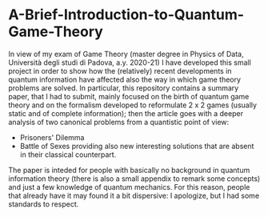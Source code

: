 # A-Brief-Introduction-to-Quantum-Game-Theory

In view of my exam of Game Theory (master degree in Physics of Data, Università degli studi di Padova, a.y. 2020-21) I have developed this small project in order to show how the (relatively) recent developments in quantum information have affected also the way in which game theory problems are solved.
In particular, this repository contains a summary paper, that I had to submit, mainly focused on the birth of quantum game theory and on the formalism developed to reformulate 2 x 2 games (usually static and of complete information); then the article goes with a deeper analysis of two canonical problems from a quantistic point of view:
* Prisoners' Dilemma
* Battle of Sexes
providing also new interesting solutions that are absent in their classical counterpart.

The paper is inteded for people with basically no background in quantum information theory (there is also a small appendix to remark some concepts) and just a few knowledge of quantum mechanics. For this reason, people that already have it may found it a bit dispersive: I apologize, but I had some standards to respect.

